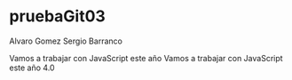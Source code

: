 # pruebaGit03

Alvaro Gomez 
Sergio Barranco


Vamos a trabajar con JavaScript este año
Vamos a trabajar con JavaScript este año 4.0
